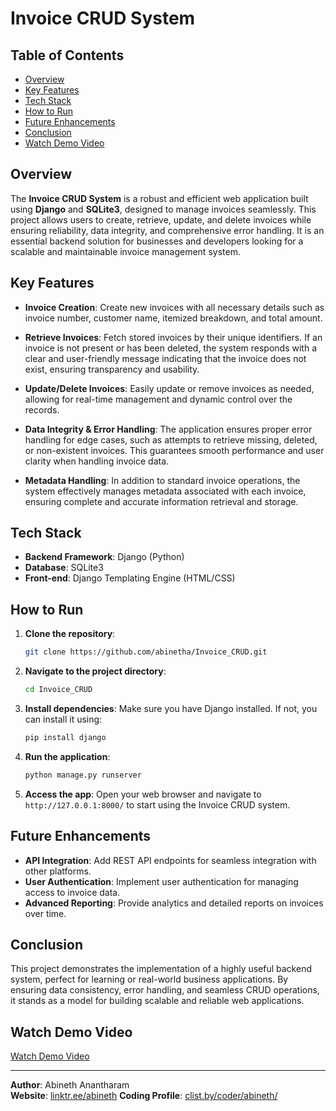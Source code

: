 # Invoice CRUD System

## Table of Contents

- [Overview](#overview)
- [Key Features](#key-features)
- [Tech Stack](#tech-stack)
- [How to Run](#how-to-run)
- [Future Enhancements](#future-enhancements)
- [Conclusion](#conclusion)
- [Watch Demo Video](#watch-demo-video)

## Overview

The **Invoice CRUD System** is a robust and efficient web application built using **Django** and **SQLite3**, designed to manage invoices seamlessly. This project allows users to create, retrieve, update, and delete invoices while ensuring reliability, data integrity, and comprehensive error handling. It is an essential backend solution for businesses and developers looking for a scalable and maintainable invoice management system.

## Key Features

- **Invoice Creation**: Create new invoices with all necessary details such as invoice number, customer name, itemized breakdown, and total amount.
  
- **Retrieve Invoices**: Fetch stored invoices by their unique identifiers. If an invoice is not present or has been deleted, the system responds with a clear and user-friendly message indicating that the invoice does not exist, ensuring transparency and usability.

- **Update/Delete Invoices**: Easily update or remove invoices as needed, allowing for real-time management and dynamic control over the records.

- **Data Integrity & Error Handling**: The application ensures proper error handling for edge cases, such as attempts to retrieve missing, deleted, or non-existent invoices. This guarantees smooth performance and user clarity when handling invoice data.

- **Metadata Handling**: In addition to standard invoice operations, the system effectively manages metadata associated with each invoice, ensuring complete and accurate information retrieval and storage.

## Tech Stack

- **Backend Framework**: Django (Python)
- **Database**: SQLite3
- **Front-end**: Django Templating Engine (HTML/CSS)

## How to Run

1. **Clone the repository**:
    ```bash
    git clone https://github.com/abinetha/Invoice_CRUD.git
    ```

2. **Navigate to the project directory**:
    ```bash
    cd Invoice_CRUD
    ```

3. **Install dependencies**:
    Make sure you have Django installed. If not, you can install it using:
    ```bash
    pip install django
    ```

4. **Run the application**:
    ```bash
    python manage.py runserver
    ```

5. **Access the app**:
    Open your web browser and navigate to `http://127.0.0.1:8000/` to start using the Invoice CRUD system.

## Future Enhancements
- **API Integration**: Add REST API endpoints for seamless integration with other platforms.
- **User Authentication**: Implement user authentication for managing access to invoice data.
- **Advanced Reporting**: Provide analytics and detailed reports on invoices over time.

## Conclusion
This project demonstrates the implementation of a highly useful backend system, perfect for learning or real-world business applications. By ensuring data consistency, error handling, and seamless CRUD operations, it stands as a model for building scalable and reliable web applications.

## Watch Demo Video
[Watch Demo Video](https://github.com/abinetha/RidivProject/issues/1#issue-2105512432)

---

**Author**: Abineth Anantharam  
**Website**: [linktr.ee/abineth](https://linktr.ee/abineth)
**Coding Profile**: [clist.by/coder/abineth/](https://clist.by/coder/abineth/)
